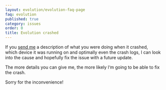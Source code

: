 ```yaml
---
layout: evolution/evolution-faq-page
faq: evolution
published: true
category: issues
order: 0
title: Evolution crashed
---
```


If you [send me](https://keiwando.com/contact) a description of what you were doing when it crashed, which device it was running on and optimally even the crash logs, I can look into the cause and hopefully fix the issue with a future update. 

The more details you can give me, the more likely I‘m going to be able to fix the crash.

Sorry for the inconvenience!